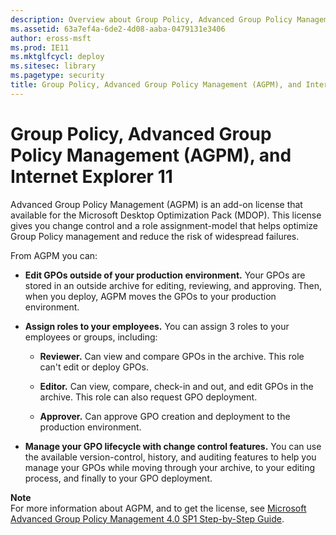 ```yaml
---
description: Overview about Group Policy, Advanced Group Policy Management (AGPM), and Internet Explorer 11
ms.assetid: 63a7ef4a-6de2-4d08-aaba-0479131e3406
author: eross-msft
ms.prod: IE11
ms.mktglfcycl: deploy
ms.sitesec: library
ms.pagetype: security
title: Group Policy, Advanced Group Policy Management (AGPM), and Internet Explorer 11 (Internet Explorer 11 for IT Pros)
---
```


# Group Policy, Advanced Group Policy Management (AGPM), and Internet Explorer 11
Advanced Group Policy Management (AGPM) is an add-on license that available for the Microsoft Desktop Optimization Pack (MDOP). This license gives you change control and a role assignment-model that helps optimize Group Policy management and reduce the risk of widespread failures.

From AGPM you can:

-   **Edit GPOs outside of your production environment.** Your GPOs are stored in an outside archive for editing, reviewing, and approving. Then, when you deploy, AGPM moves the GPOs to your production environment.

-   **Assign roles to your employees.** You can assign 3 roles to your employees or groups, including:

    -   **Reviewer.** Can view and compare GPOs in the archive. This role can't edit or deploy GPOs.

    -   **Editor.** Can view, compare, check-in and out, and edit GPOs in the archive. This role can also request GPO deployment.

    -   **Approver.** Can approve GPO creation and deployment to the production environment.

-   **Manage your GPO lifecycle with change control features.** You can use the available version-control, history, and auditing features to help you manage your GPOs while moving through your archive, to your editing process, and finally to your GPO deployment.

**Note**<br>
For more information about AGPM, and to get the license, see [Microsoft Advanced Group Policy Management 4.0 SP1 Step-by-Step Guide](http://go.microsoft.com/fwlink/p/?LinkId=294916).

 

 



